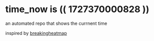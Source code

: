 # time_now is (( 1727370000828 ))

an automated repo that shows the currnent time

inspired by [breakingheatmap](https://github.com/breakingheatmap/breakingheatmap)